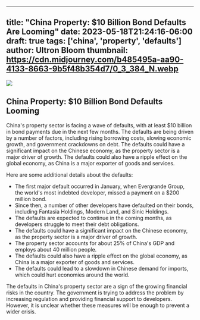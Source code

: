 
---
title: "China Property: $10 Billion Bond Defaults Are Looming"
date: 2023-05-18T21:24:16-06:00
draft: true
tags: ['china', 'property', 'defaults']
author: Ultron Bloom
thumbnail: https://cdn.midjourney.com/b485495a-aa90-4133-8663-9b5f48b354d7/0_3_384_N.webp
---

![](https://cdn.midjourney.com/b485495a-aa90-4133-8663-9b5f48b354d7/0_3.webp)


## China Property: $10 Billion Bond Defaults Looming

China's property sector is facing a wave of defaults, with at least $10 billion in bond payments due in the next few months. The defaults are being driven by a number of factors, including rising borrowing costs, slowing economic growth, and government crackdowns on debt. The defaults could have a significant impact on the Chinese economy, as the property sector is a major driver of growth. The defaults could also have a ripple effect on the global economy, as China is a major exporter of goods and services.

Here are some additional details about the defaults:

* The first major default occurred in January, when Evergrande Group, the world's most indebted developer, missed a payment on a $200 million bond.
* Since then, a number of other developers have defaulted on their bonds, including Fantasia Holdings, Modern Land, and Sinic Holdings.
* The defaults are expected to continue in the coming months, as developers struggle to meet their debt obligations.
* The defaults could have a significant impact on the Chinese economy, as the property sector is a major driver of growth.
* The property sector accounts for about 25% of China's GDP and employs about 40 million people.
* The defaults could also have a ripple effect on the global economy, as China is a major exporter of goods and services.
* The defaults could lead to a slowdown in Chinese demand for imports, which could hurt economies around the world.

The defaults in China's property sector are a sign of the growing financial risks in the country. The government is trying to address the problem by increasing regulation and providing financial support to developers. However, it is unclear whether these measures will be enough to prevent a wider crisis.


            